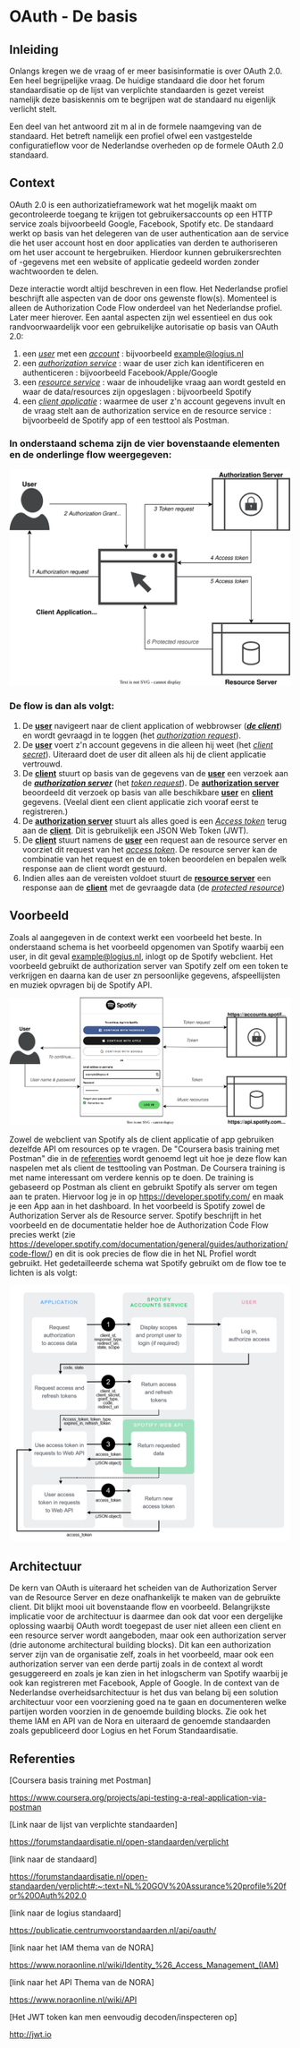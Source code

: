 # OAuth - De basis

## Inleiding

Onlangs kregen we de vraag of er meer basisinformatie is over OAuth 2.0. Een heel begrijpelijke vraag. De huidige standaard die door het forum standaardisatie op de lijst van verplichte standaarden is gezet vereist namelijk deze basiskennis om te begrijpen wat de standaard nu eigenlijk verlicht stelt.

Een deel van het antwoord zit m al in de formele naamgeving van de standaard. Het betreft namelijk een profiel ofwel een vastgestelde configuratieflow voor de Nederlandse overheden op de formele OAuth 2.0 standaard.



## Context

OAuth 2.0 is een authorizatieframework wat het mogelijk maakt om gecontroleerde toegang te krijgen tot gebruikersaccounts op een HTTP service zoals bijvoorbeeld Google, Facebook, Spotify etc. De standaard werkt op basis van het delegeren van de user authentication aan de service die het user account host en door applicaties van derden te authoriseren om het user account te hergebruiken. Hierdoor kunnen gebruikersrechten of -gegevens met een website of applicatie gedeeld worden zonder wachtwoorden te delen.

Deze interactie wordt altijd beschreven in een flow. Het Nederlandse profiel beschrijft alle aspecten van de door ons gewenste flow(s). Momenteel is alleen de Authorization Code Flow onderdeel van het Nederlandse profiel. Later meer hierover. Een aantal aspecten zijn wel essentieel en dus ook randvoorwaardelijk voor een gebruikelijke autorisatie op basis van OAuth 2.0:

1. een <u>*user*</u> met een <u>*account*</u> : bijvoorbeeld example@logius.nl
2. een <u>*authorization service*</u> : waar de user zich kan identificeren en authenticeren : bijvoorbeeld Facebook/Apple/Google
3. een <u>*resource service*</u> : waar de inhoudelijke vraag aan wordt gesteld en waar de data/resources zijn opgeslagen : bijvoorbeeld Spotify
4. een <u>*client applicatie*</u> : waarmee de user z'n account gegevens invult en de vraag stelt aan de authorization service en de resource service : bijvoorbeeld de Spotify app of een testtool als Postman.

### In onderstaand schema zijn de vier bovenstaande elementen en de onderlinge flow weergegeven:

![OAuth-Abstract_Authorization_Code_Flow](./OAuth-Abstract_Authorization_Code_Flow.svg)

###  De flow is dan als volgt:

1. De **<u>user</u>** navigeert naar de client application of webbrowser (***<u>de client</u>***) en wordt gevraagd in te loggen (het *<u>authorization request</u>*). 
2. De <u>**user**</u> voert z'n account gegevens in die alleen hij weet (het *<u>client secret</u>*). Uiteraard doet de user dit alleen als hij de client applicatie vertrouwd.
3. De <u>**client**</u> stuurt op basis van de gegevens van de <u>**user**</u> een verzoek aan de <u>***authorization server***</u> (het <u>*token request*</u>). De **<u>authorization server</u>** beoordeeld dit verzoek op basis van alle beschikbare **<u>user</u>** en **<u>client</u>** gegevens. (Veelal dient een client applicatie zich vooraf eerst te registreren.)
4. De <u>**authorization server**</u> stuurt als alles goed is een *<u>Access token</u>* terug aan de **<u>client</u>**. Dit is gebruikelijk een JSON Web Token (JWT).
5. De **<u>client</u>** stuurt namens de **<u>user</u>** een request aan de resource server en voorziet dit request van het <u>*access token*</u>. De resource server kan de combinatie van het request en de en token beoordelen en bepalen welk response aan de client wordt gestuurd.
6. Indien alles aan de vereisten voldoet stuurt de **<u>resource server</u>** een response aan de **<u>client</u>** met de gevraagde data (de <u>*protected resource*</u>)

## Voorbeeld

Zoals al aangegeven in de context werkt een voorbeeld het beste. In onderstaand schema is het voorbeeld opgenomen van Spotify waarbij een user, in dit geval example@logius.nl, inlogt op de Spotify webclient. Het voorbeeld gebruikt de authorization server van Spotify zelf om een token te verkrijgen en daarna kan de user zn persoonlijke gegevens, afspeellijsten en muziek opvragen bij de Spotify API.

![Spotify_login](./OAuth-Authorization_Code_Flow_Example.svg)

Zowel de webclient van Spotify als de client applicatie of app gebruiken dezelfde API om resources op te vragen. De "Coursera basis training met Postman" die in de [referenties](#Referenties) wordt genoemd legt uit hoe je deze flow kan naspelen met als client de testtooling van Postman. De Coursera training is met name interessant om verdere kennis op te doen. De training is gebaseerd op Postman als client en gebruikt Spotify als server om tegen aan te praten. Hiervoor log je in op https://developer.spotify.com/ en maak je een App aan in het dashboard. In het voorbeeld is Spotify zowel de Authorization Server als de Resource server. Spotify beschrijft in het voorbeeld en de documentatie helder hoe de Authorization Code Flow precies werkt (zie https://developer.spotify.com/documentation/general/guides/authorization/code-flow/) en dit is ook precies de flow die in het NL Profiel wordt gebruikt. Het gedetailleerde schema wat Spotify gebruikt om de flow toe te lichten is als volgt:

![Spotify_Authorization_code_flow](./spotify.png)

## Architectuur

De kern van OAuth is uiteraard het scheiden van de Authorization Server van de Resource Server en deze onafhankelijk te maken van de gebruikte client. Dit blijkt mooi uit bovenstaande flow en voorbeeld. Belangrijkste implicatie voor de architectuur is daarmee dan ook dat voor een dergelijke oplossing waarbij OAuth wordt toegepast de user niet alleen een client en een resource server wordt aangeboden, maar ook een authorization server (drie autonome architectural building blocks). Dit kan een authorization server zijn van de organisatie zelf, zoals in het voorbeeld, maar ook een authorization server van een derde partij zoals in de context al wordt gesuggereerd en zoals je kan zien in het inlogscherm van Spotify waarbij je ook kan registreren met Facebook, Apple of Google. In de context van de Nederlandse overheidsarchitectuur is het dus van belang bij een solution architectuur voor een voorziening goed na te gaan en documenteren welke partijen worden voorzien in de genoemde building blocks. Zie ook het theme IAM en API van de Nora en uiteraard de genoemde standaarden zoals gepubliceerd door Logius en het Forum Standaardisatie.





## Referenties

[Coursera basis training met Postman]

https://www.coursera.org/projects/api-testing-a-real-application-via-postman

[Link naar de lijst van verplichte standaarden]

https://forumstandaardisatie.nl/open-standaarden/verplicht

[link naar de standaard]

https://forumstandaardisatie.nl/open-standaarden/verplicht#:~:text=NL%20GOV%20Assurance%20profile%20for%20OAuth%202.0

[link naar de logius standaard]

https://publicatie.centrumvoorstandaarden.nl/api/oauth/

[link naar het IAM thema van de NORA]

https://www.noraonline.nl/wiki/Identity_%26_Access_Management_(IAM)

[link naar het API Thema van de NORA]

https://www.noraonline.nl/wiki/API

[Het JWT token kan  men eenvoudig decoden/inspecteren op]

http://jwt.io

